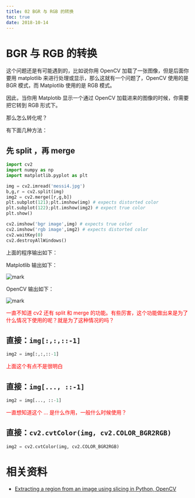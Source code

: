```yaml
---
title: 02 BGR 与 RGB 的转换
toc: true
date: 2018-10-14
---
```

# BGR 与 RGB 的转换


这个问题还是有可能遇到的，比如说你用 OpenCV 加载了一张图像，但是后面你要用 matplotlib 来进行处理或显示，那么这就有一个问题了，OpenCV 使用的是 BGR 模式，而 Matplotlib 使用的是 RGB 模式。

因此，当你用 Matplotib 显示一个通过 OpenCV 加载进来的图像的时候，你需要把它转到 RGB 形式下。

那么怎么转化呢？

有下面几种方法：


## 先 split ，再 merge

```py
import cv2
import numpy as np
import matplotlib.pyplot as plt

img = cv2.imread('messi4.jpg')
b,g,r = cv2.split(img)
img2 = cv2.merge([r,g,b])
plt.subplot(121);plt.imshow(img) # expects distorted color
plt.subplot(122);plt.imshow(img2) # expect true color
plt.show()

cv2.imshow('bgr image',img) # expects true color
cv2.imshow('rgb image',img2) # expects distorted color
cv2.waitKey(0)
cv2.destroyAllWindows()
```

上面的程序输出如下：

Matplotlib 输出如下：

![mark](http://images.iterate.site/blog/image/181014/ELeIIhFE7c.png?imageslim)

OpenCV 输出如下：

![mark](http://images.iterate.site/blog/image/181014/Blfcg8e1ch.png?imageslim)

<span style="color:red;">一直不知道 cv2 还有 split 和 merge 的功能。有些厉害，这个功能做出来是为了什么情况下使用的呢？就是为了这种情况的吗？</span>

## 直接：`img[:,:,::-1]`

```python
img2 = img[:,:,::-1]
```
<span style="color:red;">上面这个有点不是很明白</span>

## 直接：`img[..., ::-1]`


```python
img2 = img[..., ::-1]
```

<span style="color:red;">一直想知道这个 ... 是什么作用，一般什么时候使用？</span>

## 直接：`cv2.cvtColor(img, cv2.COLOR_BGR2RGB)`


```python
img2 = cv2.cvtColor(img, cv2.COLOR_BGR2RGB)
```



# 相关资料

- [Extracting a region from an image using slicing in Python, OpenCV](https://stackoverflow.com/questions/15072736/extracting-a-region-from-an-image-using-slicing-in-python-opencv)
